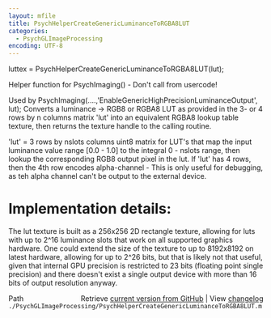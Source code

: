 ```yaml
---
layout: mfile
title: PsychHelperCreateGenericLuminanceToRGBA8LUT
categories:
  - PsychGLImageProcessing
encoding: UTF-8
---
```


luttex = PsychHelperCreateGenericLuminanceToRGBA8LUT(lut);

Helper function for PsychImaging() - Don't call from usercode!

Used by PsychImaging(....,'EnableGenericHighPrecisionLuminanceOutput', lut);
Converts a luminance -\> RGB8 or RGBA8 LUT as provided in the 3- or 4 rows
by n columns matrix 'lut' into an equivalent RGBA8 lookup table texture,
then returns the texture handle to the calling routine.

'lut' = 3 rows by nslots columns uint8 matrix for LUT's that map the
input luminance value range [0.0 - 1.0] to the integral 0 - nslots range,
then lookup the corresponding RGB8 output pixel in the lut. If 'lut' has
4 rows, then the 4th row encodes alpha-channel - This is only useful for
debugging, as teh alpha channel can't be output to the external device.

# Implementation details:

The lut texture is built as a 256x256 2D rectangle texture, allowing for
luts with up to 2^16 luminance slots that work on all supported graphics
hardware. One could extend the size of the texture to up to 8192x8192 on
latest hardware, allowing for up to 2^26 bits, but that is likely not
that useful, given that internal GPU precision is restricted to 23 bits
(floating point single precision) and there doesn't exist a single output
device with more than 16 bits of output resolution anyway.



<div class="code_header" style="text-align:right;">
  <span style="float:left;">Path&nbsp;&nbsp;</span> <span class="counter">Retrieve <a href=
  "https://raw.github.com/Psychtoolbox-3/Psychtoolbox-3/beta/./PsychGLImageProcessing/PsychHelperCreateGenericLuminanceToRGBA8LUT.m">current version from GitHub</a> | View <a href=
  "https://github.com/Psychtoolbox-3/Psychtoolbox-3/commits/beta/./PsychGLImageProcessing/PsychHelperCreateGenericLuminanceToRGBA8LUT.m">changelog</a></span>
</div>
<div class="code">
  <code>./PsychGLImageProcessing/PsychHelperCreateGenericLuminanceToRGBA8LUT.m</code>
</div>
